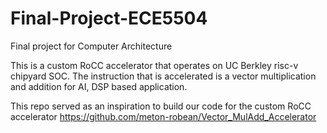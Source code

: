 # Final-Project-ECE5504
Final project for Computer Architecture

This is a custom RoCC accelerator that operates on UC Berkley risc-v chipyard SOC. 
The instruction that is accelerated is a vector multiplication and addition for AI, DSP based application.

This repo served as an inspiration to build our code for the custom RoCC accelerator
https://github.com/meton-robean/Vector_MulAdd_Accelerator
